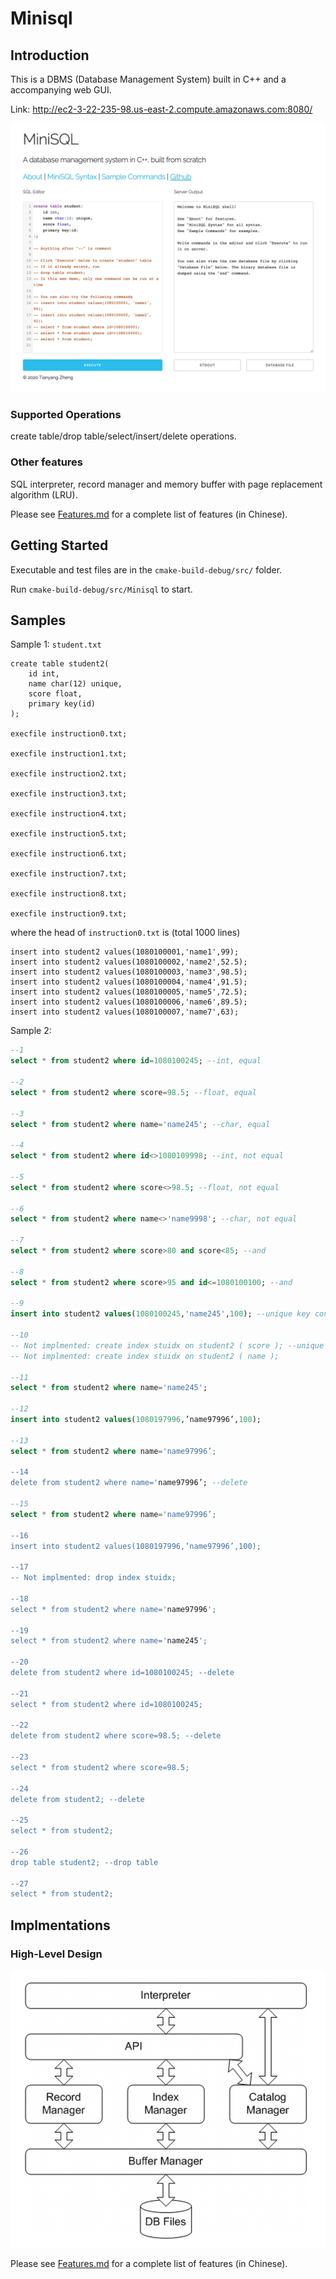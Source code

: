 # Minisql

## Introduction

This is a DBMS (Database Management System) built in C++ and a accompanying web GUI.

Link: http://ec2-3-22-235-98.us-east-2.compute.amazonaws.com:8080/

<img src="https://github.com/ztyreg/minisql/blob/master/demo.png" width="600">

### Supported Operations

create table/drop table/select/insert/delete operations. 


### Other features 

SQL interpreter, record manager and memory buffer with page replacement algorithm (LRU).

Please see [Features.md](./Features.md) for a complete list of features (in Chinese).


## Getting Started

Executable and test files are in the `cmake-build-debug/src/` folder.

Run `cmake-build-debug/src/Minisql` to start.

## Samples

Sample 1: `student.txt`

```mysql
create table student2(
	id int,
	name char(12) unique,
	score float,
	primary key(id) 
);

execfile instruction0.txt;

execfile instruction1.txt;

execfile instruction2.txt;

execfile instruction3.txt;

execfile instruction4.txt;

execfile instruction5.txt;

execfile instruction6.txt;

execfile instruction7.txt;

execfile instruction8.txt;

execfile instruction9.txt;
```

where the head of `instruction0.txt` is (total 1000 lines)

```mysql
insert into student2 values(1080100001,'name1',99);
insert into student2 values(1080100002,'name2',52.5);
insert into student2 values(1080100003,'name3',98.5);
insert into student2 values(1080100004,'name4',91.5);
insert into student2 values(1080100005,'name5',72.5);
insert into student2 values(1080100006,'name6',89.5);
insert into student2 values(1080100007,'name7',63);
```

Sample 2:

```sql
--1
select * from student2 where id=1080100245; --int, equal

--2
select * from student2 where score=98.5; --float, equal

--3
select * from student2 where name='name245'; --char, equal

--4
select * from student2 where id<>1080109998; --int, not equal

--5
select * from student2 where score<>98.5; --float, not equal

--6
select * from student2 where name<>'name9998'; --char, not equal

--7
select * from student2 where score>80 and score<85; --and

--8
select * from student2 where score>95 and id<=1080100100; --and

--9
insert into student2 values(1080100245,'name245',100); --unique key conflict

--10
-- Not implmented: create index stuidx on student2 ( score ); --unique key
-- Not implmented: create index stuidx on student2 ( name );

--11
select * from student2 where name='name245';

--12
insert into student2 values(1080197996,’name97996’,100);

--13
select * from student2 where name='name97996’;

--14
delete from student2 where name='name97996’; --delete

--15
select * from student2 where name='name97996’;

--16
insert into student2 values(1080197996,’name97996’,100);

--17
-- Not implmented: drop index stuidx;

--18
select * from student2 where name='name97996';

--19
select * from student2 where name='name245';

--20
delete from student2 where id=1080100245; --delete

--21
select * from student2 where id=1080100245;

--22
delete from student2 where score=98.5; --delete

--23
select * from student2 where score=98.5;

--24
delete from student2; --delete

--25
select * from student2;

--26
drop table student2; --drop table

--27
select * from student2;
```

## Implmentations

### High-Level Design

<img src="https://github.com/ztyreg/minisql/blob/master/design.png" width="600">

Please see [Features.md](./Features.md) for a complete list of features (in Chinese).

